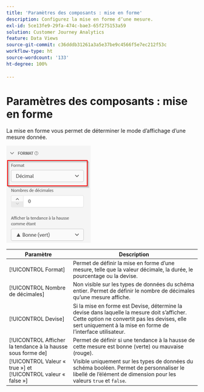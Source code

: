 ```yaml
---
title: 'Paramètres des composants : mise en forme'
description: Configurez la mise en forme dʼune mesure.
exl-id: 5ce13fe9-29fa-474c-bae3-65f275153a59
solution: Customer Journey Analytics
feature: Data Views
source-git-commit: c36dddb31261a3a5e37be9c4566f5e7ec212f53c
workflow-type: ht
source-wordcount: '133'
ht-degree: 100%

---
```


# Paramètres des composants : mise en forme

La mise en forme vous permet de déterminer le mode dʼaffichage dʼune mesure donnée.

![Paramètres de mise en forme](../assets/format-settings.png)

| Paramètre | Description |
| --- | --- |
| [!UICONTROL Format] | Permet de définir la mise en forme dʼune mesure, telle que la valeur décimale, la durée, le pourcentage ou la devise. |
| [!UICONTROL Nombre de décimales] | Non visible sur les types de données du schéma entier. Permet de définir le nombre de décimales quʼune mesure affiche. |
| [!UICONTROL Devise] | Si la mise en forme est Devise, détermine la devise dans laquelle la mesure doit sʼafficher. Cette option ne convertit pas les devises, elle sert uniquement à la mise en forme de lʼinterface utilisateur. |
| [!UICONTROL Afficher la tendance à la hausse sous forme de] | Permet de définir si une tendance à la hausse de cette mesure est bonne (verte) ou mauvaise (rouge). |
| [!UICONTROL Valeur « true »] et [!UICONTROL valeur « false »] | Visible uniquement sur les types de données du schéma booléen. Permet de personnaliser le libellé de lʼélément de dimension pour les valeurs `true` et `false`. |
